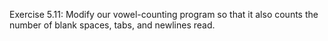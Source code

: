 Exercise 5.11: Modify our vowel-counting program so that it also counts the
number of blank spaces, tabs, and newlines read.